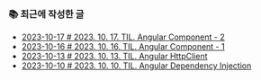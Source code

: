 ### 📚 최근에 작성한 글

<!-- BLEX:START -->
- [2023-10-17 # 2023. 10. 17. TIL. Angular Component - 2](https://blex.me/@baealex/2023-10-17-til-angular-component-2)
- [2023-10-16 # 2023. 10. 16. TIL. Angular Component - 1](https://blex.me/@baealex/2023-10-16-til-angular-component-1)
- [2023-10-13 # 2023. 10. 13. TIL. Angular HttpClient](https://blex.me/@baealex/2023-10-13-til-angular-httpclient)
- [2023-10-10 # 2023. 10. 10. TIL. Angular Dependency Injection](https://blex.me/@baealex/2023-10-10-til-angular-dependency-injection)<!-- BLEX:END -->

<!-- YOUTUBE:START --><!-- YOUTUBE:END -->
